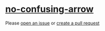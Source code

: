 [no-confusing-arrow](https://eslint.org/docs/rules/no-confusing-arrow)
======================================================================
Please [open an issue](https://github.com/professional-js/eslint-config/issues/new)
or [create a pull request](https://github.com/professional-js/eslint-config/edit/main/src/rules-configurations/eslint/no-confusing-arrow.md)
